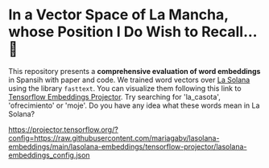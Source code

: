 # In a Vector Space of La Mancha, whose Position I Do Wish to Recall... 🍇

This repository presents a **comprehensive evaluation of word embeddings** in Spansih with paper and code. We trained word vectors over [La Solana](https://es.wikipedia.org/wiki/La_Solana) using the library `fasttext`. You can visualize them following this link to [Tensorflow Embeddings Projector](https://projector.tensorflow.org/?config=https://raw.githubusercontent.com/mariagabv/lasolana-embeddings/main/lasolana-embeddings/tensorflow-projector/lasolana-embeddings_config.json). Try searching for 'la_casota', 'ofrecimiento' or 'moje'. Do you have any idea what these words mean in La Solana?

https://projector.tensorflow.org/?config=https://raw.githubusercontent.com/mariagabv/lasolana-embeddings/main/lasolana-embeddings/tensorflow-projector/lasolana-embeddings_config.json
